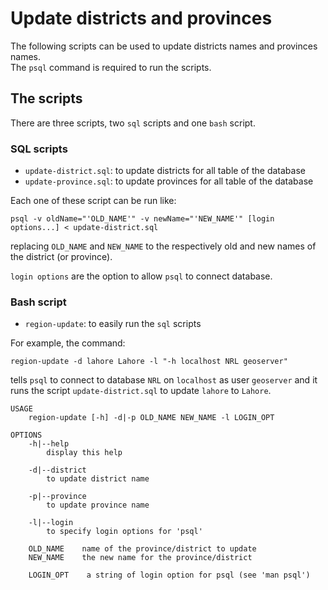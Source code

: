 # Update districts and provinces
The following scripts can be used to update districts names and provinces names.  
The `psql` command is required to run the scripts.

## The scripts
There are three scripts, two `sql` scripts and one `bash` script.

### SQL scripts
- `update-district.sql`: to update districts for all table of the database
- `update-province.sql`: to update provinces for all table of the database

Each one of these script can be run like:

```
psql -v oldName="'OLD_NAME'" -v newName="'NEW_NAME'" [login options...] < update-district.sql

```
replacing `OLD_NAME` and `NEW_NAME` to the respectively old and new names of the
district (or province).

`login options` are the option to allow `psql` to connect database.

### Bash script
- `region-update`: to easily run the `sql` scripts

For example, the command:

```
region-update -d lahore Lahore -l "-h localhost NRL geoserver"
```

tells `psql` to connect to database `NRL` on `localhost` as user `geoserver` and it runs the script `update-district.sql` to update `lahore` to `Lahore`.

```
USAGE
    region-update [-h] -d|-p OLD_NAME NEW_NAME -l LOGIN_OPT

OPTIONS
    -h|--help
        display this help

    -d|--district
        to update district name

    -p|--province
        to update province name

    -l|--login
        to specify login options for 'psql'

    OLD_NAME    name of the province/district to update
    NEW_NAME    the new name for the province/district

    LOGIN_OPT    a string of login option for psql (see 'man psql')
```

